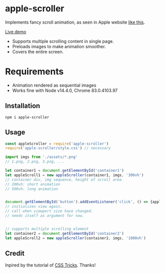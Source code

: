 # apple-scroller
Implements fancy scroll animation, as seen in Apple website [like this](https://www.apple.com/airpods-pro/). 

[Live demo](https://apple-scroller.web.app/)

- Supports multiple scrolling content in single page.
- Preloads images to make animation smoother.
- Covers the entire screen. 

# Requirements
- Animation rendered as sequential images
- Works fine with Node v14.4.0, Chrome 83.0.4103.97

## Installation
```
npm i apple-scroller
```

## Usage
```js
const appleScroller = require('apple-scroller')
require('apple-scroller/style.css') // necessary

import imgs from './assets/*.png'
// 1.png, 2.png, 3.png, ...

let container1 = document.getElementById('container1')
let appleScroll1 = new appleScroller(container1, imgs, '300vh')
// container div, img sequence, height of scroll area
// 200vh: short animation
// 500vh: long animation


document.getElementById('button').addEventListener('click', () => {appleScroll1.redraw(appleScroll1)})
// initializes view again.
// call when viewport size have changed.
// needs itself as argument for now.


// supports multiple scrolling element
let container2 = document.getElementById('container2')
let appleScroll2 = new appleScroller(container2, imgs, '1000vh')
```

## Credit
Inpired by the tutorial of [CSS Tricks](https://css-tricks.com/lets-make-one-of-those-fancy-scrolling-animations-used-on-apple-product-pages/). Thanks!